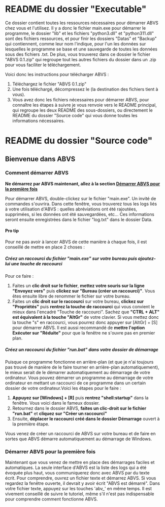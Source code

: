 # README du dossier "Executable"
Ce dossier contient toutes les ressources nécessaires pour démarrer ABVS chez vous et l'utilisez. Il y a donc le fichier main.exe pour démarrer le programme, le dossier "lib" et les fichiers "python3.dll" et "python311.dll" sont des fichiers ressources, et pour finir les dossiers "Datas" et "Backup" qui contiennent, comme leur nom l'indique, pour l'un les données sur lesquelles le programme se base et une sauvegarde de toutes les données sous des fichiers .txt. 
De plus, vous trouverez dans ce dossier le fichier "ABVS 0.1.zip" qui regroupe tout les autres fichiers du dossier dans un .zip pour vous faciliter le téléchargement.

Voici donc les instructions pour télécharger ABVS :
1. Téléchargez le fichier "ABVS 0.1.zip"
2. Une fois téléchargé, décompressez le (la destination des fichiers tient à vous).
3. Vous avez donc les fichiers nécessaires pour démarrer ABVS, pour connaître les étapes à suivre je vous renvoie vers le README principal, qui regroupe les deux README des sous-dossiers, ou directement le README du dossier "Source code" qui vous donne toutes les informations nécessaires.


# README du dossier "Source code"
## Bienvenue dans ABVS
### Comment démarrer ABVS
**Ne démarrez par ABVS maintenant, allez à la section [Démarrer ABVS pour la première fois](#Démarrer-ABVS-pour-la-première-fois)**

Pour démarrer ABVS, double-clickez sur le fichier "main.exe". Un invité de commandes s'ouvrira. Dans cette fenêtre, vous trouverez tous les logs liés à votre utilisation d'ABVS : quelles abréviations ont été rajoutées, supprimées, si les données ont été sauvegardées, etc... Ces informations seront ensuite enregistrées dans le fichier "log.txt" dans le dossier Data. 

#### Pro tip
Pour ne pas avoir à lancer ABVS de cette manière à chaque fois, il est conseillé de mettre en place 2 choses :
##### Créez un raccourci du fichier "main.exe" sur votre bureau puis ajoutez-lui une touche de raccourci 
Pour ce faire :
1. Faites un **clic droit sur le fichier**, **mettez votre souris sur la ligne "Envoyez vers"** puis **clickez sur "Bureau (créer un raccourci)"**. Vous êtes ensuite libre de renommer le fichier sur votre bureau.
2. Faites un **clic droit sur le raccourci** sur votre bureau, **clickez sur "Propriétés"** puis **rentrez la touche de raccourci** qui vous convient le mieux dans l'encadré "Touche de raccourci". Sachez que **"CTRL + ALT" est équivalent à la touche "AltGr"** de votre clavier. Si vous mettez donc la touche "s" en raccourci, vous pourrez donc appuyer sur \[AltGr\] + \[S\] pour démarrer ABVS. Il est aussi recommandé de **mettre l'option Exécuter sur "Réduite"** pour que la fenêtre ne s'ouvre pas en premier plan. 

##### Créez un raccourci du fichier "run.bat" dans votre dossier de démarrage
Puisque ce programme fonctionne en arrière-plan (et que je n'ai toujours pas trouvé de manière de le faire tourner en arrière-plan automatiquement), le mieux serait de le démarrer automatiquement au démarrage de votre ordinateur. Vous pouvez démarrer un programme au démarrage de votre ordinateur en mettant un raccourci de ce programme dans un certain dossier de votre ordinateur.Voici les étapes pour le faire :
1. **Appuyez sur \[Windows\] + \[R\]** puis **rentrez "shell:startup"** dans la fenêtre. Vous voici dans le fameux dossier.
2. Retournez dans le dossier ABVS, **faites un clic-droit sur le fichier "run.bat"** et **cliquez sur "Créer un raccourci"**
3. Ensuite, **déplacer le raccourci créé dans le dossier Démarrage** ouvert à la première étape.

Vous venez de créer un raccourci de ABVS sur votre bureau et de faire en sortes que ABVS démarre automatiquement au démarrage de Windows.

### Démarrer ABVS pour la première fois
Maintenant que vous venez de mettre en place des démarrages faciles et automatiques. La seule interface d'ABVS est la liste des logs qui a été évoquée plus haut, vous communiquerez donc avec ABVS par du texte écrit. Pour comprendre, ouvrez un fichier texte et démarrez ABVS. Si vous regardez la fenêtre ouverte, il devrait y avoir écrit "ABVS est démarré". Dans votre fichier texte, appuyez sur les touches 'abv_' en même temps. Il est vivement conseillé de suivre le tutoriel, même s'il n'est pas indispensable pour comprendre comment fonctionne ABVS.